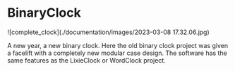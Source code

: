 # BinaryClock

![complete_clock](./documentation/images/2023-03-08 17.32.06.jpg)


A new year, a new binary clock. Here the old binary clock project was given a facelift with a completely new modular case design. 
The software has the same features as the LixieClock or WordClock project.
